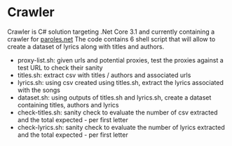 # Crawler

Crawler is C# solution targeting .Net Core 3.1 and currently containing a crawler for [paroles.net](http://paroles.net)
The code contains 6 shell script that will allow to create a dataset of lyrics along with titles and authors.

* proxy-list.sh: given urls and potential proxies, test the proxies against a test URL to check their sanity
* titles.sh: extract csv with titles / authors and associated urls
* lyrics.sh: using csv created using titles.sh, extract the lyrics associated with the songs
* dataset.sh: using outputs of titles.sh and lyrics.sh, create a dataset containing titles, authors and lyrics
* check-titles.sh: sanity check to evaluate the number of csv extracted and the total expected - per first letter
* check-lyrics.sh: sanity check to evaluate the number of lyrics extracted and the total expected - per first letter
